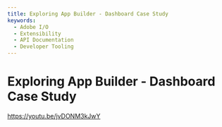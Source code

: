 ```yaml
---
title: Exploring App Builder - Dashboard Case Study
keywords:
  - Adobe I/O
  - Extensibility
  - API Documentation
  - Developer Tooling  
---
```


# Exploring App Builder - Dashboard Case Study

<Media slots="video"/>

<https://youtu.be/jvDONM3kJwY>
